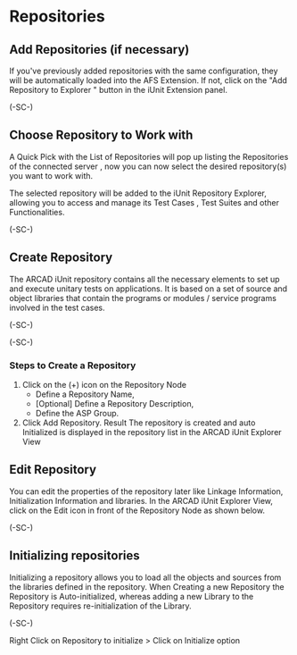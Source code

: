 # Repositories

## Add Repositories (if necessary)
If you've previously added repositories with the same configuration, they will be automatically loaded into the AFS Extension. If not, click on the "Add Repository to Explorer " button in the iUnit Extension panel.

(-SC-)

## Choose Repository to Work with
A Quick Pick with the List of Repositories will pop up listing the Repositories of the connected server , now you can now select the desired repository(s)  you want to work with.

The selected repository will be added to the iUnit Repository Explorer, allowing you to access and manage its Test Cases , Test Suites and other Functionalities.

(-SC-)

## Create Repository
The ARCAD iUnit repository contains all the necessary elements to set up and execute unitary tests on applications. It is based on a set of source and object libraries that contain the programs or modules / service programs involved in the test cases.

(-SC-)

(-SC-)

### Steps to Create a Repository
1. Click on the (+) icon on the Repository Node 
    * Define a Repository Name, 
    * [Optional] Define a Repository Description,
    * Define the ASP Group.
2. Click Add Repository. 
Result The repository is created and auto Initialized is displayed in the repository list in the ARCAD iUnit Explorer View 

## Edit Repository
You can edit the properties of the repository later like Linkage Information, Initialization Information and libraries. In the ARCAD iUnit Explorer View, click on the Edit icon in front of the Repository Node as shown below.

(-SC-)

## Initializing repositories
Initializing a repository allows you to load all the objects and sources from the libraries defined in the repository. 
When Creating a new Repository the Repository is Auto-initialized, whereas adding a new Library to the Repository requires re-initialization of the Library.

(-SC-)

Right Click on Repository to initialize > Click on Initialize option


